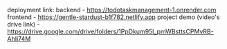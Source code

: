 deployment link:
  backend - https://todotaskmanagement-1.onrender.com
  frontend - https://gentle-stardust-b1f782.netlify.app
project demo (video's drive link) - https://drive.google.com/drive/folders/1PpDkum95l_pmWBsttsCPMvRB-AhIi74M
